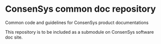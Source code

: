 # ConsenSys common doc repository

Common code and guidelines for ConsenSys product documentations

This repository is to be included as a submodule on ConsenSys software doc site.
